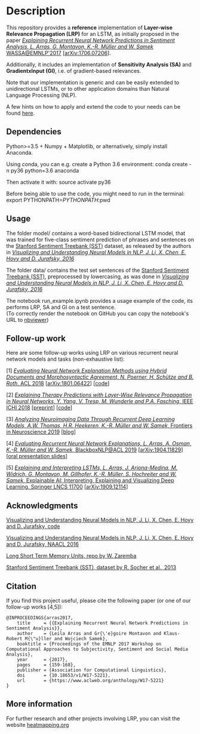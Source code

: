 
# Description

This repository provides a **reference** implementation of **Layer-wise Relevance Propagation (LRP)** for an LSTM, as initially proposed in the paper [*Explaining Recurrent Neural Network Predictions in Sentiment Analysis, L. Arras, G. Montavon, K.-R. Müller and W. Samek* WASSA@EMNLP'2017](https://doi.org/10.18653/v1/W17-5221) [[arXiv:1706.07206](https://arxiv.org/abs/1706.07206)].

Additionally, it includes an implementation of **Sensitivity Analysis (SA)** and **GradientxInput (GI)**, i.e. of gradient-based relevances.

Note that our implementation is generic and can be easily extended to unidirectional LSTMs, or to other application domains than Natural Language Processing (NLP). 

A few hints on how to apply and extend the code to your needs can be found [here](./DOC.md).



## Dependencies

Python>=3.5 + Numpy + Matplotlib, or alternatively, simply install Anaconda.

Using conda, you can e.g. create a Python 3.6 environment: conda create -n py36 python=3.6 anaconda

Then activate it with: source activate py36

Before being able to use the code, you might need to run in the terminal: export PYTHONPATH=$PYTHONPATH:$pwd



## Usage

The folder model/ contains a word-based bidirectional LSTM model, that was trained for five-class sentiment prediction of phrases and sentences on the [Stanford Sentiment Treebank (SST)](https://nlp.stanford.edu/sentiment/index.html) dataset, as released by the authors in *[Visualizing and Understanding Neural Models in NLP, J. Li, X. Chen, E. Hovy and D. Jurafsky, 2016](https://github.com/jiweil/Visualizing-and-Understanding-Neural-Models-in-NLP)*

The folder data/ contains the test set sentences of the [Stanford Sentiment Treebank (SST)](https://nlp.stanford.edu/sentiment/index.html), preprocessed by lowercasing, as was done in *[Visualizing and Understanding Neural Models in NLP, J. Li, X. Chen, E. Hovy and D. Jurafsky, 2016](https://github.com/jiweil/Visualizing-and-Understanding-Neural-Models-in-NLP)*

The notebook run_example.ipynb provides a usage example of the code, its performs LRP, SA and GI on a test sentence.<br/>
(To correctly render the notebook on GitHub you can copy the notebook's URL to [nbviewer](https://nbviewer.jupyter.org/))



## Follow-up work

Here are some follow-up works using LRP on various recurrent neural network models and tasks (non-exhaustive list): 

[1] [*Evaluating Neural Network Explanation Methods using Hybrid Documents and Morphosyntactic Agreement, N. Poerner, H. Schütze and B. Roth*, ACL 2018](https://www.aclweb.org/anthology/P18-1032) [[arXiv:1801.06422](https://arxiv.org/abs/1801.06422)] [[code](https://github.com/NPoe/neural-nlp-explanation-experiment/tree/master/HybridDocuments/ThirdParty/LRP_and_DeepLIFT)]

[2] [*Explaining Therapy Predictions with Layer-Wise Relevance Propagation in Neural Networks, Y. Yang, V. Tresp, M. Wunderle and P.A. Fasching*, IEEE ICHI 2018](https://doi.org/10.1109/ICHI.2018.00025) [[preprint](http://www.dbs.ifi.lmu.de/~tresp/papers/ICHI2018.pdf)] [[code](https://github.com/Tuyki/TT_RNN/blob/master/MNISTSeq.py)]

[3] [*Analyzing Neuroimaging Data Through Recurrent Deep Learning Models, A.W. Thomas, H.R. Heekeren, K.-R. Müller and W. Samek*, Frontiers in Neuroscience 2019](https://doi.org/10.3389/fnins.2019.01321) [[blog](https://www.notion.so/Analyzing-fMRI-data-with-deep-learning-models-62e0c032d0e244dab1fb077da136b214)]

[4] [*Evaluating Recurrent Neural Network Explanations, L. Arras, A. Osman, K.-R. Müller and W. Samek*, BlackboxNLP@ACL 2019](https://www.aclweb.org/anthology/W19-4813) [[arXiv:1904.11829](https://arxiv.org/abs/1904.11829)] [[oral presentation slides](./misc/Talk_slides.pdf)] 

[5] [*Explaining and Interpreting LSTMs, L. Arras, J. Arjona-Medina, M. Widrich, G. Montavon, M. Gillhofer, K.-R. Müller, S. Hochreiter and W. Samek*, Explainable AI: Interpreting, Explaining and Visualizing Deep Learning, Springer LNCS 11700](https://doi.org/10.1007/978-3-030-28954-6_11) [[arXiv:1909.12114](https://arxiv.org/abs/1909.12114)]



## Acknowledgments

[Visualizing and Understanding Neural Models in NLP, J. Li, X. Chen, E. Hovy and D. Jurafsky, code](https://github.com/jiweil/Visualizing-and-Understanding-Neural-Models-in-NLP)

[Visualizing and Understanding Neural Models in NLP, J. Li, X. Chen, E. Hovy and D. Jurafsky, NAACL 2016](https://doi.org/10.18653/v1/N16-1082)

[Long Short Term Memory Units, repo by W. Zaremba](https://github.com/wojzaremba/lstm)

[Stanford Sentiment Treebank (SST), dataset by R. Socher et al., 2013](https://nlp.stanford.edu/sentiment/index.html)



## Citation

If you find this project useful, please cite the following paper (or one of our follow-up works [4,5]):

    @INPROCEEDINGS{arras2017,
        title     = {{Explaining Recurrent Neural Network Predictions in Sentiment Analysis}},
        author    = {Leila Arras and Gr{\'e}goire Montavon and Klaus-Robert M{\"u}ller and Wojciech Samek},
        booktitle = {Proceedings of the EMNLP 2017 Workshop on Computational Approaches to Subjectivity, Sentiment and Social Media Analysis},
        year      = {2017},
        pages     = {159-168},
        publisher = {Association for Computational Linguistics},
        doi       = {10.18653/v1/W17-5221},
        url       = {https://www.aclweb.org/anthology/W17-5221}
    }



## More information

For further research and other projects involving LRP, you can visit the website [heatmapping.org](http://heatmapping.org)
